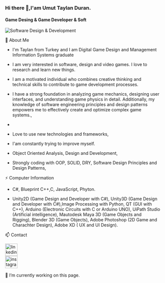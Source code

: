 ### Hi there 👋,I'am Umut Taylan Duran.

#### Game Desing & Game Developer & Soft
![Software Design & Development](https://camo.githubusercontent.com/3aa437f9d92e1ee0c5058494163fb0baf80edcc56ea663e48e1db50d49ffe26f/68747470733a2f2f692e67697068792e636f6d2f6d656469612f53576f536b4e36447854737a71494b4571762f67697068792e77656270)

💬 About Me
- I'm Taylan from Turkey and I am Digital Game Design and Management Information Systems graduate
- I am very interested in software, design and video games. I love to research and learn new things.
- I am a motivated individual who combines creative thinking and technical skills to contribute to game development processes.
- I have a strong foundation in analyzing game mechanics, designing user interfaces, and understanding game physics in detail. Additionally, my knowledge of software engineering principles and design patterns empowers me to effectively create and optimize complex game systems.,

-
- Love to use new technologies and frameworks,
- I'am constantly trying to improve myself.
- Object Oriented Analysis, Design and Development,
- Strongly coding with OOP, SOLID, DRY, Software Design Principles and Design Patterns,


⚡ Computer Information
 - C#, Blueprint C++,C, JavaScript, Phyton. 

- Unity2D (Game Design and Developer with C#), Unity3D (Game Design and Developer with C#),Image Processing with Python, QT (GUI with C++), Arduino (Electronic Circuits with C or Arduino UNO), UiPath Studio (Artificial intelligence), Mautodesk Maya 3D (Game Objects and Rigging), Blender 3D (Game Objects), Adobe Photoshop (2D Game and Charachter Design), Adobe XD ( UX and UI Design).

📫 Contact

[<img src='https://camo.githubusercontent.com/f05ba276b98edd923b165d41bdbb27692b7835976393e7d2f0ee412ef9adf56b/68747470733a2f2f7777772e63616e676f6b636561736c616e2e636f6d2f63616e676f6b636561736c616e2f7374617469632f6c696e6b6564696e2e7376673f63616368655f64656c6574653d32' alt='linkedin' height='40'>](https://www.linkedin.com/in/umuttaylanduran/)       
[<img src='https://camo.githubusercontent.com/15fac66e9d46100fc2ed058c51cad4929569a9713d8d2827575e6931edd2ab72/68747470733a2f2f7777772e63616e676f6b636561736c616e2e636f6d2f63616e676f6b636561736c616e2f7374617469632f696e7374616772616d2e7376673f63616368655f64656c6574653d32' alt='instagram' height='40'>](https://www.instagram.com/taylandurannn/)         



🔭 I’m currently working on this page.  




<!--
**duhankosali/duhankosali** is a ✨ _special_ ✨ repository because its `README.md` (this file) appears on your GitHub profile.

Here are some ideas to get you started:

- 🔭 I’m currently working on ...
- 🌱 I’m currently learning ...
- 👯 I’m looking to collaborate on ...
- 🤔 I’m looking for help with ...
- 💬 Ask me about ...
- 📫 How to reach me: ...
- 😄 Pronouns: ...
- ⚡ Fun fact: ...
-->


<!--
**umuttaylanduran/umuttaylanduran** is a ✨ _special_ ✨ repository because its `README.md` (this file) appears on your GitHub profile.

Here are some ideas to get you started:

- 🔭 I’m currently working on ...
- 🌱 I’m currently learning ...
- 👯 I’m looking to collaborate on ...
- 🤔 I’m looking for help with ...
- 💬 Ask me about ...
- 📫 How to reach me: ...
- 😄 Pronouns: ...
- ⚡ Fun fact: ...
-->
